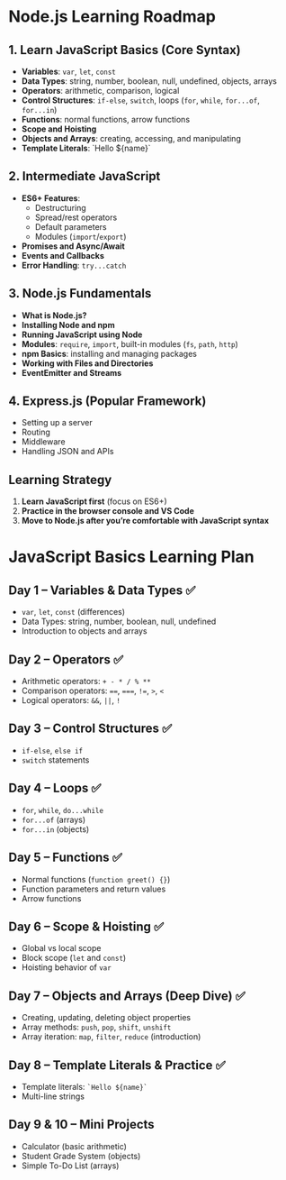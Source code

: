 # Node.js Learning Roadmap

## 1. Learn JavaScript Basics (Core Syntax)
- **Variables**: `var`, `let`, `const`
- **Data Types**: string, number, boolean, null, undefined, objects, arrays
- **Operators**: arithmetic, comparison, logical
- **Control Structures**: `if-else`, `switch`, loops (`for`, `while`, `for...of`, `for...in`)
- **Functions**: normal functions, arrow functions
- **Scope and Hoisting**
- **Objects and Arrays**: creating, accessing, and manipulating
- **Template Literals**: \`Hello ${name}\`

## 2. Intermediate JavaScript
- **ES6+ Features**:  
  - Destructuring  
  - Spread/rest operators  
  - Default parameters  
  - Modules (`import`/`export`)
- **Promises and Async/Await**
- **Events and Callbacks**
- **Error Handling**: `try...catch`

## 3. Node.js Fundamentals
- **What is Node.js?**
- **Installing Node and npm**
- **Running JavaScript using Node**
- **Modules**: `require`, `import`, built-in modules (`fs`, `path`, `http`)
- **npm Basics**: installing and managing packages
- **Working with Files and Directories**
- **EventEmitter and Streams**

## 4. Express.js (Popular Framework)
- Setting up a server
- Routing
- Middleware
- Handling JSON and APIs

## Learning Strategy
1. **Learn JavaScript first** (focus on ES6+)  
2. **Practice in the browser console and VS Code**  
3. **Move to Node.js after you’re comfortable with JavaScript syntax**










# JavaScript Basics Learning Plan

## Day 1 – Variables & Data Types ✅
- `var`, `let`, `const` (differences)
- Data Types: string, number, boolean, null, undefined
- Introduction to objects and arrays

## Day 2 – Operators ✅
- Arithmetic operators: `+ - * / % **`
- Comparison operators: `==`, `===`, `!=`, `>`, `<`
- Logical operators: `&&`, `||`, `!`

## Day 3 – Control Structures ✅
- `if-else`, `else if`
- `switch` statements

## Day 4 – Loops ✅
- `for`, `while`, `do...while`
- `for...of` (arrays)
- `for...in` (objects)

## Day 5 – Functions ✅
- Normal functions (`function greet() {}`)
- Function parameters and return values
- Arrow functions

## Day 6 – Scope & Hoisting ✅
- Global vs local scope
- Block scope (`let` and `const`)
- Hoisting behavior of `var`

## Day 7 – Objects and Arrays (Deep Dive) ✅
- Creating, updating, deleting object properties
- Array methods: `push`, `pop`, `shift`, `unshift`
- Array iteration: `map`, `filter`, `reduce` (introduction)

## Day 8 – Template Literals & Practice ✅
- Template literals: `` `Hello ${name}` ``
- Multi-line strings

## Day 9 & 10 – Mini Projects
- Calculator (basic arithmetic)
- Student Grade System (objects)
- Simple To-Do List (arrays)


